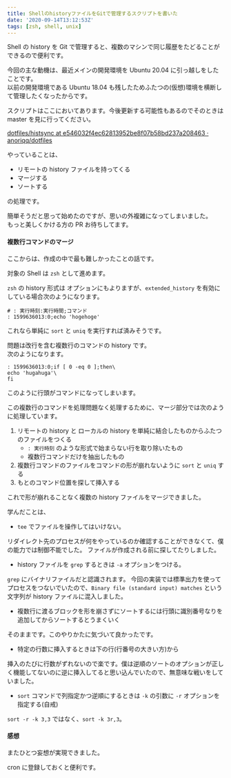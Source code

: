 ```yaml
---
title: ShellのhistoryファイルをGitで管理するスクリプトを書いた
date: '2020-09-14T13:12:53Z'
tags: [zsh, shell, unix]
---
```


Shell の history を Git で管理すると、複数のマシンで同じ履歴をたどることができるので便利です。

今回の主な動機は、最近メインの開発環境を Ubuntu 20.04 に引っ越しをしたことです。  
以前の開発環境である Ubuntu 18.04 も残したためふたつの(仮想)環境を横断して管理したくなったからです。

スクリプトはここにおいてあります。今後更新する可能性もあるのでそのときは master を見に行ってください。

[dotfiles/histsync at e546032f4ec62813952be8f07b58bd237a208463 · anoriqq/dotfiles](https://github.com/anoriqq/dotfiles/blob/e546032f4ec62813952be8f07b58bd237a208463/histsync)

やっていることは、

- リモートの history ファイルを持ってくる
- マージする
- ソートする

の処理です。

簡単そうだと思って始めたのですが、思いの外複雑になってしまいました。  
もっと美しくかける方の PR お待ちしてます。

#### 複数行コマンドのマージ

ここからは、作成の中で最も難しかったことの話です。

対象の Shell は `zsh` として進めます。

`zsh` の history 形式は オプションにもよりますが、`extended_history` を有効にしている場合次のようになります。

```text
# : 実行時刻:実行時間;コマンド
: 1599636013:0;echo 'hogehoge'
```

これなら単純に `sort` と `uniq` を実行すれば済みそうです。

問題は改行を含む複数行のコマンドの history です。  
次のようになります。

```text
: 1599636013:0;if [ 0 -eq 0 ];then\
echo 'hugahuga'\
fi
```

このように行頭がコマンドになってしまいます。

この複数行のコマンドを処理問題なく処理するために、マージ部分では次のように処理しています。

1. リモートの history と ローカルの history を単純に結合したものからふたつのファイルをつくる
   - `: 実行時刻` のような形式で始まらない行を取り除いたもの
   - 複数行コマンドだけを抽出したもの
2. 複数行コマンドのファイルをコマンドの形が崩れないように `sort` と `uniq` する
3. もとのコマンド位置を探して挿入する

これで形が崩れることなく複数の history ファイルをマージできました。

学んだことは、

- `tee` でファイルを操作してはいけない。

リダイレクト先のプロセスが何をやっているのか確認することができなくて、僕の能力では制御不能でした。
ファイルが作成される前に探してたりしました。

- history ファイルを `grep` するときは `-a` オプションをつける。

`grep` にバイナリファイルだと認識されます。
今回の実装では標準出力を使ってプロセスをつないでいたので、`Binary file (standard input) matches` という文字列が history ファイルに混入しました。

- 複数行に渡るブロックを形を崩さずにソートするには行頭に識別番号なりを追加してからソートするとうまくいく

そのままです。このやりかたに気づいて良かったです。

- 特定の行数に挿入するときは下の行(行番号の大きい方)から

挿入のたびに行数がずれないので楽です。僕は逆順のソートのオプションが正しく機能してないのに逆に挿入してると思い込んでいたので、無意味な戦いをしていました。

- `sort` コマンドで列指定かつ逆順にするときは `-k` の引数に `-r` オプションを指定する(自戒)

`sort -r -k 3,3` ではなく、`sort -k 3r,3`。

#### 感想

またひとつ妄想が実現できました。

cron に登録しておくと便利です。
